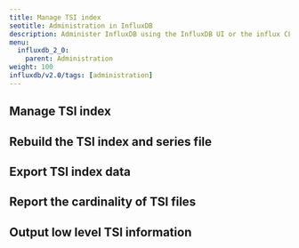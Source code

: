 ```yaml
---
title: Manage TSI index
seotitle: Administration in InfluxDB
description: Administer InfluxDB using the InfluxDB UI or the influx CLI.
menu:
  influxdb_2_0:
    parent: Administration
weight: 100
influxdb/v2.0/tags: [administration]
---
```



## Manage TSI index
## Rebuild the TSI index and series file
## Export TSI index data
## Report the cardinality of TSI files
## Output low level TSI information
